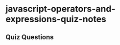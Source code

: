 # javascript-operators-and-expressions-quiz-notes

## Quiz Questions

 <!-- Quiz Questions
What data type is returned by an arithmetic operation?
-Integer or a floating point
What is string concatenation?
- When you attach one or more strings to the end of another string.


What purpose(s) does the + plus operator serve in JavaScript?
-It's purpose is to perform addition whether it's numeric addition
or string concatenation on the two operands
and assigns the result ot the left operand


What data type is returned by comparing two values (<, >, ===, etc)?
-Boolean data type


What does the += "plus-equals" operator do?
-It adds the value on it's right to the variable
or property on it's left, and assigns the
results to the variable/property on it's left

## Notes

All student notes should be written here.


How to write `Code Examples` in markdown

for JS:
```javascript
const data = "Howdy"
```

for HTML:
```html
<div>
  <p>This is text content</p>
</div>
```

for CSS:
```css
div {
  width:100%
}
```
